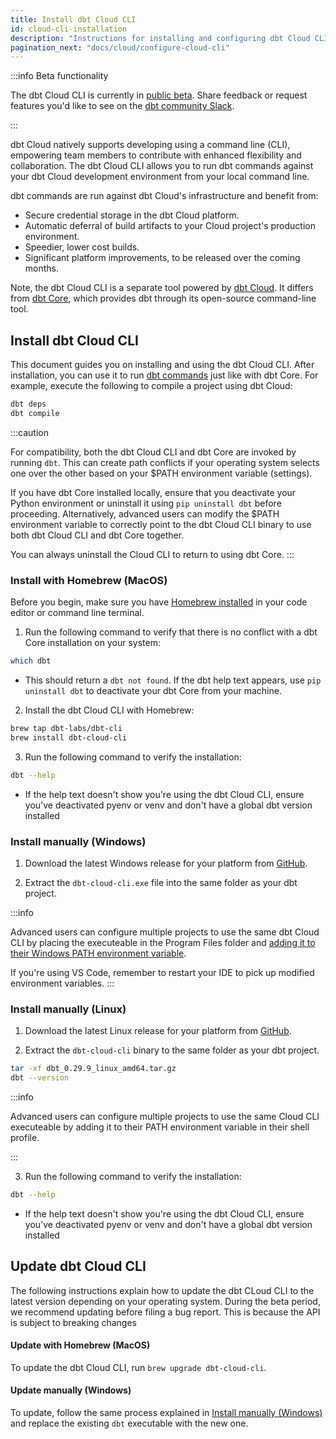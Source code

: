 ```yaml
---
title: Install dbt Cloud CLI 
id: cloud-cli-installation
description: "Instructions for installing and configuring dbt Cloud CLI"
pagination_next: "docs/cloud/configure-cloud-cli"
---
```


:::info Beta functionality

The dbt Cloud CLI is currently in [public beta](/docs/dbt-versions/product-lifecycles#dbt-cloud). Share feedback or request features you'd like to see on the [dbt community Slack](https://getdbt.slack.com/archives/C05M77P54FL).

::: 

dbt Cloud natively supports developing using a command line (CLI), empowering team members to contribute with enhanced flexibility and collaboration. The dbt Cloud CLI allows you to run dbt commands against your dbt Cloud development environment from your local command line.

dbt commands are run against dbt Cloud's infrastructure and benefit from:

* Secure credential storage in the dbt Cloud platform.
* Automatic deferral of build artifacts to your Cloud project's production environment. 
* Speedier, lower cost builds.
* Significant platform improvements, to be released over the coming months.

Note, the dbt Cloud CLI is a separate tool powered by [dbt Cloud](/docs/cloud/about-cloud/dbt-cloud-features). It differs from [dbt Core](https://github.com/dbt-labs/dbt-core), which provides dbt through its open-source command-line tool.

## Install dbt Cloud CLI

This document guides you on installing and using the dbt Cloud CLI. After installation, you can use it to run [dbt commands](/reference/dbt-commands) just like with dbt Core. For example, execute the following to compile a project using dbt Cloud:

```bash
dbt deps
dbt compile
```

:::caution

For compatibility, both the dbt Cloud CLI and dbt Core are invoked by running `dbt`. This can create path conflicts if your operating system selects one over the other based on your $PATH environment variable (settings).

If you have dbt Core installed locally, ensure that you deactivate your Python environment or uninstall it using `pip uninstall dbt` before proceeding.  Alternatively, advanced users can modify the $PATH environment variable to correctly point to the dbt Cloud CLI binary to use both dbt Cloud CLI and dbt Core together.

You can always uninstall the Cloud CLI to return to using dbt Core.
:::

### Install with Homebrew (MacOS)

Before you begin, make sure you have [Homebrew installed](http://brew.sh/) in your code editor or command line terminal. 

1. Run the following command to verify that there is no conflict with a dbt Core installation on your system:
   
```bash
which dbt
```
   - This should return a `dbt not found`. If the dbt help text appears, use `pip uninstall dbt` to deactivate your dbt Core from your machine.
  
2. Install the dbt Cloud CLI with Homebrew: 

```bash
brew tap dbt-labs/dbt-cli
brew install dbt-cloud-cli
```

3. Run the following command to verify the installation:

```bash
dbt --help
```

- If the help text doesn't show you're using the dbt Cloud CLI, ensure you've deactivated pyenv or venv and don't have a global dbt version installed
  
### Install manually (Windows)

1. Download the latest Windows release for your platform from [GitHub](https://github.com/dbt-labs/dbt-cli/releases).

2. Extract the `dbt-cloud-cli.exe` file into the same folder as your dbt project.

:::info

Advanced users can configure multiple projects to use the same dbt Cloud CLI by placing the executeable in the Program Files folder and [adding it to their Windows PATH environment variable](https://medium.com/@kevinmarkvi/how-to-add-executables-to-your-path-in-windows-5ffa4ce61a53).

If you're using VS Code, remember to restart your IDE to pick up modified environment variables.
:::

### Install manually (Linux) 

1. Download the latest Linux release for your platform from [GitHub](https://github.com/dbt-labs/dbt-cli/releases).

2. Extract the `dbt-cloud-cli` binary to the same folder as your dbt project.

```bash
tar -xf dbt_0.29.9_linux_amd64.tar.gz
dbt --version
```

:::info

Advanced users can configure multiple projects to use the same Cloud CLI executeable by adding it to their PATH environment variable in their shell profile.

:::

3. Run the following command to verify the installation:

```bash
dbt --help
```

- If the help text doesn't show you're using the dbt Cloud CLI, ensure you've deactivated pyenv or venv and don't have a global dbt version installed

## Update dbt Cloud CLI

The following instructions explain how to update the dbt CLoud CLI to the latest version depending on your operating system. During the beta period, we recommend updating before filing a bug report. This is because the API is subject to breaking changes

#### Update with Homebrew (MacOS)

To update the dbt Cloud CLI, run `brew upgrade dbt-cloud-cli`. 
#### Update manually (Windows)

To update, follow the same process explained in [Install manually (Windows)](#install-manually-windows) and replace the existing `dbt` executable with the new one.
